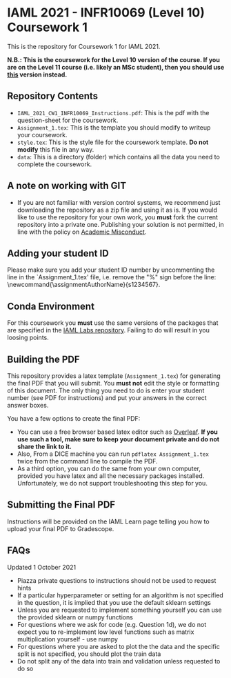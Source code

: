 # IAML 2021 - INFR10069 (Level 10) Coursework 1
This is the repository for Coursework 1 for IAML 2021.

**N.B.: This is the coursework for the Level 10 version of the course. If you are on the Level 11 course (i.e. likely an MSc student), then you should use [this](https://github.com/uoe-iaml/INFR11181-2021-CW1) version instead.**

## Repository Contents

 * `IAML_2021_CW1_INFR10069_Instructions.pdf`: This is the pdf with the question-sheet for the coursework.
 * `Assignment_1.tex`: This is the template you should modify to writeup your coursework.
 * `style.tex`: This is the style file for the coursework template. **Do not modify** this file in any way.
 * `data`: This is a directory (folder) which contains all the data you need to complete the coursework.
 
## A note on working with GIT
 
 * If you are not familiar with version control systems, we recommend just downloading the repository as a zip file and using it as is. If you would like to use the repository for your own work, you **must** fork the current repository into a private one. Publishing your solution is not permitted, in line with the policy on [Academic Misconduct](https://web.inf.ed.ac.uk/infweb/admin/policies/academic-misconduct).

## Adding your student ID
Please make sure you add your student ID number by uncommenting the line in the `Assignment_1.tex' file, i.e. remove the "\%" sign before the line: \newcommand{\assignmentAuthorName}{s1234567}.

## Conda Environment

For this coursework you **must** use the same versions of the packages that are specified in the [IAML Labs repository](https://github.com/uoe-iaml/iaml-labs). 
Failing to do will result in you loosing points. 

## Building the PDF

This repository provides a latex template (`Assignment_1.tex`) for generating the final PDF that you will submit. 
You **must not** edit the style or formatting of this document.
The only thing you need to do is enter your student number (see PDF for instructions) and put your answers in the correct answer boxes. 

You have a few options to create the final PDF:
* You can use a free browser based latex editor such as [Overleaf](https://www.overleaf.com). **If you use such a tool, make sure to keep your document private and do not share the link to it.** 
* Also, From a DICE machine you can run `pdflatex Assignment_1.tex` twice from the command line to compile the PDF. 
* As a third option, you can do the same from your own computer, provided you have latex and all the necessary packages installed. Unfortunately, we do not support troubleshooting this step for you. 


## Submitting the Final PDF

Instructions will be provided on the IAML Learn page telling you how to upload your final PDF to Gradescope. 


## FAQs
Updated 1 October 2021
* Piazza private questions to instructions should not be used to request hints
* If a particular hyperparameter or setting for an algorithm is not specified in the question, it is implied that you use the default sklearn settings
* Unless you are requested to implement something yourself you can use the provided sklearn or numpy functions
* For questions where we ask for code (e.g. Question 1d), we do not expect you to re-implement low level functions such as matrix multiplication yourself - use numpy
* For questions where you are asked to plot the the data and the specific split is not specified, you should plot the train data
* Do not split any of the data into train and validation unless requested to do so
